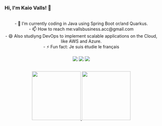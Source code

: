 ### Hi, I'm Kaio Valls! 👋



 <div align="center">
   </br>
- 🌱 I’m currently coding in Java using Spring Boot or/and Quarkus.
  </br>
- 📫 How to reach me:vallsbusiness.acc@gmail.com
  </br>
- 😄 Also studiyng DevOps to implement scalable applications on the Cloud, like AWS and Azure. 
</br>
- ⚡ Fun fact: Je suis étudie le français </br>
<br>
  </div>
<div align="center"> 
  <a href="https://instagram.com/kaio_valls" target="_blank"><img src="https://img.shields.io/badge/-Instagram-%23E4405F?style=for-the-badge&logo=instagram&logoColor=white" target="_blank"></a>
  <a href = "mailto:kaio.svalls@gmail.com"><img src="https://img.shields.io/badge/-Gmail-%23333?style=for-the-badge&logo=gmail&logoColor=white" target="_blank"></a>
  <a href="https://www.linkedin.com/in/kaio-valls-124431198/" target="_blank"><img src="https://img.shields.io/badge/-LinkedIn-%230077B5?style=for-the-badge&logo=linkedin&logoColor=white" target="_blank"></a> 
</div>

##

<div align="center">
  <a href="https://github.com/KaioValls">
  <img height="160em" src="https://github-readme-streak-stats.herokuapp.com/?user=KaioValls&layout=compact&langs_count=7&theme=tokyonight"/> <img height="160em" src="https://github-readme-stats.vercel.app/api/top-langs/?username=KaioValls&layout=compact&langs_count=7&theme=tokyonight"/>  
</div>
  


